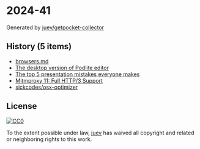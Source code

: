 # 2024-41

Generated by [juev/getpocket-collector](https://github.com/juev/getpocket-collector)

## History (5 items)

- [browsers.md](https://p.hagelb.org/browsers.md.html)
- [The desktop version of Podlite editor](https://podlite.org/)
- [The top 5 presentation mistakes everyone makes](https://www.duarte.com/blog/top-5-presentation-mistakes-everyone-makes/)
- [Mitmproxy 11: Full HTTP/3 Support](https://mitmproxy.org/posts/releases/mitmproxy-11/)
- [sickcodes/osx-optimizer](https://github.com/sickcodes/osx-optimizer)

## License

[![CC0](https://mirrors.creativecommons.org/presskit/buttons/88x31/svg/cc-zero.svg)](https://creativecommons.org/publicdomain/zero/1.0/)

To the extent possible under law, [juev](https://github.com/juev) has waived all copyright and related or neighboring rights to this work.
